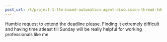 ```yaml
---
post_url: /t/project-1-llm-based-automation-agent-discussion-thread-tds-jan-2025/164277/402
---
```

Humble request to extend the deadline please. Finding it extremely difficult and having time atleast till Sunday will be really helpful for working professionals like me